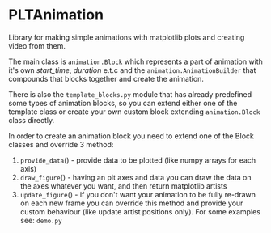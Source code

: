 # PLTAnimation

Library for making simple animations with matplotlib plots and creating video from them.

The main class is `animation.Block` which represents a part of animation with it's own *start_time*, *duration* e.t.c and the `animation.AnimationBuilder` that compounds that blocks together and create the animation.

There is also the `template_blocks.py` module that has already predefined some types of animation blocks, so you can extend either one of the template class or create your own custom block extending `animation.Block` class directly.

In order to create an animation block you need to extend one of the Block classes and override 3 method:

1. `provide_data`() - provide data to be plotted (like numpy arrays for each axis)
2. `draw_figure`() - having an plt axes and data you can draw the data on the axes whatever you want, and then return matplotlib artists
3. `update_figure`() - if you don't want your animation to be fully re-drawn on each new frame you can override this method and provide your custom behaviour (like update artist positions only). For some examples see: `demo.py`
